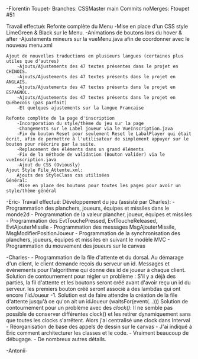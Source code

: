 -Florentin Toupet-
    Branches:
        CSSMaster
        main
    Commits noMerges: Ftoupet #51

Travail effectué:
    Refonte complète du Menu
        -Mise en place d'un CSS style LimeGreen & Black sur le Menu.
        -Animations de boutons lors du hover & after
        -Ajustements mineurs sur la vueMenu.java afin de coordonner avec le nouveau menu.xml

    Ajout de nouvelles traductions en plusieurs langues (certaines plus utiles que d'autres)
        -Ajouts/Ajustements des 47 textes présentes dans le projet en CHINOIS.
        -Ajouts/Ajustements des 47 textes présents dans le projet en ANGLAIS.
        -Ajouts/Ajustements des 47 textes présents dans le projet en ESPAGNOL.
        -Ajouts/Ajustements des 47 textes présents dans le projet en Québecois (pas parfait)
        -Et quelques ajustements sur la langue Francaise
    
    Refonte complète de la page d'inscription
        -Incorporation du style/thème du jeu sur la page
        -Changements sur le Label joueur via le VueInscription.java
        -Fix du bouton Reset pour seulement Reset le LabalPlayer qui était écrit, afin de permettre à l'utilisateur de simplement appuyer sur le bouton pour réécrire par la suite.
        -Replacement des éléments dans un grand éléments
        -Fix de la méthode de validation (Bouton valider) via le vueInscription.java
        -Ajout du CSS (Oviously)
    Ajout Style File_Attente.xml:
        Ajouts des StyleClass css utilisées
    Général:
        -Mise en place des boutons pour toutes les pages pour avoir un style/thème général


-Eric-
    Travail effectué:
        Développement du jeu (assisté par Charles):
            - Programmation des planchers, joueurs, équipes et missiles dans le monde2d 
            - Programmation de la valeur plancher, joueur, équipes et missiles
		    - Programmation des EvtTouchePressed, EvtToucheReleased, EvtAjouterMissile
            - Programmation des messages MsgAjouterMissile, MsgModifierPositionJoueur
            - Programmation de la synchronisation des planchers, joueurs, équipes et missiles en suivant le modèle MVC
            - Programmation du mouvement des joueurs sur le canvas


-Charles-
	- Programmation de la file d'attente et du dorsal.
		Au démarage d'un client, le client demande reçois du serveur un id.
			Messages et évènements pour l'algorithme qui donne des id de joueur à chaque client.
			Solution de contournement pour régler un problème : 
				S'il y a déjà des parties, la fil d'attente et les boutons seront créé avant d'avoir reçu un id du serveur. les premiers bouton créé seront associé à des lambdas qui ont encore l'idJoueur -1. Solution est de faire attendre la création de la file d'attente jusqu'à ce qu'on ait un idJoueur (waitsFor(event(...)))
		Solution de contournement pour un problème avec des *clock()*:
			Il ne semble pas possible de conserver différentes clock() et les retirer dynamiquement sans que toutes les clocks s'arrêtent. Alors j'ai centralisé une clock dans Interval 
    - Réorganisation de base des appels de dessin sur le canvas
	- J'ai indiqué à Éric comment architecturer les classes et le code.
	- Vraiment beaucoup de débugage. 
	- De nombreux autres détails. 

-Antonii-




